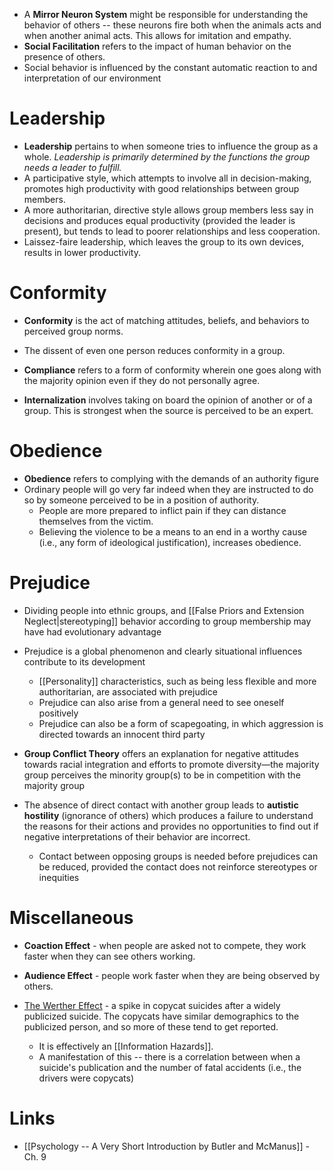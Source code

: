 * A **Mirror Neuron System** might be responsible for understanding the behavior of others -- these  neurons fire both when the animals acts and when another animal acts.  This allows for imitation and empathy.
* **Social Facilitation** refers to the impact of human behavior on the presence of others. 
* Social behavior is influenced by the constant automatic reaction to and interpretation of our environment
# Leadership
* **Leadership** pertains to when someone tries to influence the group as a whole.  *Leadership is primarily determined by the functions the group needs a leader to fulfill.* 
* A participative style, which attempts to involve all in decision-making, promotes high productivity with good relationships between group members. 
* A more authoritarian, directive style allows group members less say in decisions and produces equal productivity (provided the leader is present), but tends to lead to poorer relationships and less cooperation. 
* Laissez-faire leadership, which leaves the group to its own devices, results in lower productivity.

# Conformity 
* **Conformity** is the act of matching attitudes, beliefs, and behaviors to perceived group norms. 
* The dissent of even one person reduces conformity in a group.

* **Compliance** refers to a form of conformity wherein one goes along with the majority opinion even if they do not personally agree.
* **Internalization** involves taking on board the opinion of another or of a group. This is strongest when the source is perceived to be an expert. 

# Obedience
* **Obedience** refers to complying with the demands of an authority figure 
* Ordinary people will go very far indeed when they are instructed to do so by someone perceived to be in a position of authority.
	* People are more prepared to inflict pain if they can distance themselves from the victim.
	* Believing the violence to be a means to an end in a worthy cause (i.e., any form of ideological justification), increases obedience.

# Prejudice
* Dividing people into ethnic groups, and [[False Priors and Extension Neglect|stereotyping]] behavior according to group membership may have had evolutionary advantage
* Prejudice is a global phenomenon and clearly situational influences contribute to its development
	* [[Personality]] characteristics, such as being less flexible and more authoritarian, are associated with prejudice
	* Prejudice can also arise from a general need to see oneself positively
	* Prejudice can also be a form of scapegoating, in which aggression is directed towards an innocent third party 

* **Group Conflict Theory** offers an explanation for negative attitudes towards racial integration and efforts to promote diversity—the majority group perceives the minority group(s) to be in competition with the majority group

* The absence of direct contact with another group leads to **autistic hostility** (ignorance of others) which produces a failure to understand the reasons for their actions and provides no opportunities to find out if negative interpretations of their behavior are incorrect. 
	* Contact between opposing groups is needed before prejudices can be reduced, provided the contact does not reinforce stereotypes or inequities 

# Miscellaneous
* **Coaction Effect** - when people are asked not to compete, they work faster when they can see others working. 
* **Audience Effect** - people work faster when they are being observed by others. 

* [The Werther Effect](https://en.wikipedia.org/wiki/Copycat_suicide) - a spike in copycat suicides after a widely publicized suicide. The copycats have similar demographics to the publicized person, and so more of these tend to get reported. 
	* It is effectively an [[Information Hazards]].
	* A manifestation of this -- there is a correlation between when a suicide's publication and the number of fatal accidents (i.e., the drivers were copycats)

# Links
* [[Psychology -- A Very Short Introduction by Butler and McManus]] - Ch. 9